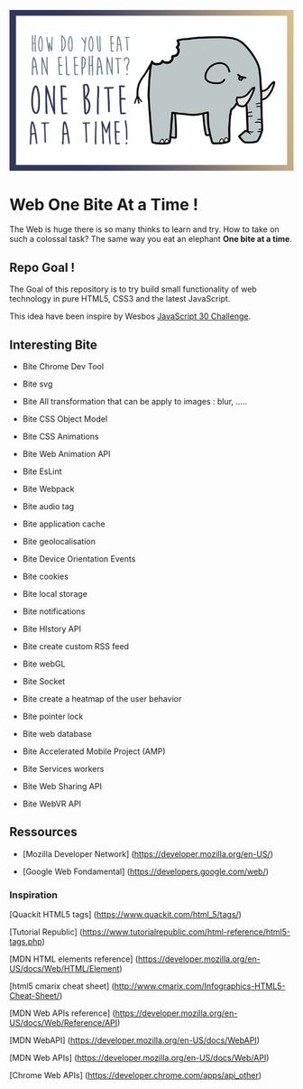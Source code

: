 ![elephant](eat_an_elephant.jpg)

# Web One Bite At a Time !

The Web is huge there is so many thinks to learn and try.
How to take on such a colossal task? The same way you eat an elephant **One bite at a time**.

## Repo Goal !

The Goal of this repository is to try build small functionality of web technology in pure HTML5, CSS3 and the latest JavaScript.

This idea have been inspire by Wesbos
[JavaScript 30 Challenge](https://javascript30.com/).

## Interesting Bite

* Bite Chrome Dev Tool

* Bite svg

* Bite All transformation that can be apply to images : blur, .....

* Bite CSS Object Model

* Bite CSS Animations

* Bite Web Animation API

* Bite EsLint

* Bite Webpack

* Bite audio tag

* Bite application cache

* Bite geolocalisation

* Bite Device Orientation Events

* Bite cookies

* Bite local storage

* Bite notifications

* Bite HIstory API

* Bite create custom RSS feed

* Bite webGL

* Bite Socket

* Bite create a heatmap of the user behavior

* Bite pointer lock

* Bite web database

* Bite Accelerated Mobile Project (AMP)

* Bite Services workers

* Bite Web Sharing API

* Bite WebVR API

## Ressources 

* [Mozilla Developer Network] (https://developer.mozilla.org/en-US/) 

* [Google Web Fondamental] (https://developers.google.com/web/)

### Inspiration

  [Quackit HTML5 tags] (https://www.quackit.com/html_5/tags/) 

  [Tutorial Republic] (https://www.tutorialrepublic.com/html-reference/html5-tags.php)

  [MDN HTML elements reference] (https://developer.mozilla.org/en-US/docs/Web/HTML/Element)
  
  [html5 cmarix cheat sheet] (http://www.cmarix.com/Infographics-HTML5-Cheat-Sheet/) 

  [MDN Web APIs reference] (https://developer.mozilla.org/en-US/docs/Web/Reference/API)

  [MDN WebAPI] (https://developer.mozilla.org/en-US/docs/WebAPI)

  [MDN Web APIs] (https://developer.mozilla.org/en-US/docs/Web/API)

  [Chrome Web APIs] (https://developer.chrome.com/apps/api_other)
